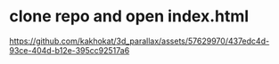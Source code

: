 # clone repo and open index.html

https://github.com/kakhokat/3d_parallax/assets/57629970/437edc4d-93ce-404d-b12e-395cc92517a6
